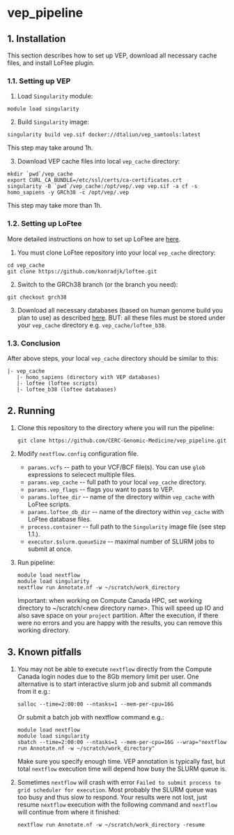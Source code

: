 # vep_pipeline

## 1. Installation
This section describes how to set up VEP, download all necessary cache files, and install LoFtee plugin.

### 1.1. Setting up VEP

1. Load `Singularity` module:
```
module load singularity
```

2. Build `Singularity` image:
```
singularity build vep.sif docker://dtaliun/vep_samtools:latest
```
This step may take around 1h.

3. Download VEP cache files into local `vep_cache` directory:
```
mkdir `pwd`/vep_cache
export CURL_CA_BUNDLE=/etc/ssl/certs/ca-certificates.crt
singularity -B `pwd`/vep_cache:/opt/vep/.vep vep.sif -a cf -s homo_sapiens -y GRCh38 -c /opt/vep/.vep
```
This step may take more than 1h.

### 1.2. Setting up LoFtee

More detailed instructions on how to set up LoFtee are [here](https://github.com/konradjk/loftee).

1. You must clone LoFtee repository into your local `vep_cache` directory:
```
cd vep_cache
git clone https://github.com/konradjk/loftee.git
```

2. Switch to the GRCh38 branch (or the branch you need):
```
git checkout grch38
```
3. Download all necessary databases (based on human genome build you plan to use) as described [here](https://github.com/konradjk/loftee). BUT: all these files must be stored under your `vep_cache` directory e.g. `vep_cache/loftee_b38`.

### 1.3. Conclusion

After above steps, your local `vep_cache` directory should be similar to this:
```
|- vep_cache
   |- homo_sapiens (directory with VEP databases)
   |- loftee (loftee scripts)
   |- loftee_b38 (loftee databases)
```

## 2. Running

1. Clone this repository to the directory where you will run the pipeline:
   ```
   git clone https://github.com/CERC-Genomic-Medicine/vep_pipeline.git
   ```

2. Modify `nextflow.config` configuration file.
     * `params.vcfs` -- path to your VCF/BCF file(s). You can use `glob` expressions to selecect multiple files.
     * `params.vep_cache` -- full path to your local `vep_cache` directory.
     * `params.vep_flags` -- flags you want to pass to VEP.
     * `params.loftee_dir` -- name of the directory within `vep_cache` with LoFtee scripts.
     * `params.loftee_db_dir` -- name of the directory within `vep_cache` with LoFtee database files.
     * `process.container` -- full path to the `Singularity` image file (see step 1.1.).
     * `executor.$slurm.queueSize` -- maximal number of SLURM jobs to submit at once.
  
3. Run pipeline:
   ```
   module load nextflow
   module load singularity
   nextflow run Annotate.nf -w ~/scratch/work_directory
   ```
   Important: when working on Compute Canada HPC, set working directory to ~/scratch/\<new directory name\>. This will speed up IO and also save space on your `project` partition. After the execution, if there were no errors and you are happy with the results, you can remove this working directory.
  
## 3. Known pitfalls

1. You may not be able to execute `nextflow` directly from the Compute Canada login nodes due to the 8Gb memory limit per user. One alternative is to start interactive slurm job and submit all commands from it e.g.:
   ```
   salloc --time=2:00:00 --ntasks=1 --mem-per-cpu=16G
   ```
   Or submit a batch job with nextflow command e.g.:
   ```
   module load nextflow
   module load singularity
   sbatch --time=2:00:00 --ntasks=1 --mem-per-cpu=16G --wrap="nextflow run Annotate.nf -w ~/scratch/work_directory"
   ```
   Make sure you specify enough time. VEP annotation is typically fast, but total `nextflow` execution time will depend how busy the SLURM queue is.

2. Sometimes `nextflow` will crash with error `Failed to submit process to grid scheduler for execution`. Most probably the SLURM queue was too busy and thus slow to respond. Your results were not lost, just resume `nextflow` execution with the following command and `nextflow` will continue from where it finished:
   ```
   nextflow run Annotate.nf -w ~/scratch/work_directory -resume
   ```
